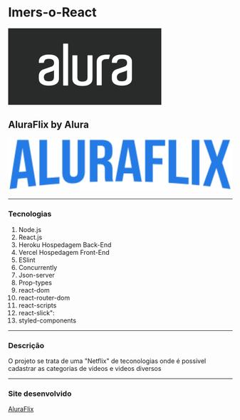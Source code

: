 # Imers-o-React
<img src="logo-alura-header.png">


## AluraFlix by Alura

<p align="center" width="200" height="400">
  <img src="LogoMain.png">
</p>

<hr>

### Tecnologias

1. Node.js
1. React.js
1. Heroku Hospedagem Back-End
1. Vercel Hospedagem Front-End
1. ESlint
1. Concurrently
1. Json-server
1. Prop-types
1. react-dom
1. react-router-dom
1. react-scripts
1. react-slick": 
1. styled-components

<hr>

<p>
  
### Descrição  
O projeto se trata de uma "Netflix" de teconologias onde é possivel cadastrar as categorias de videos e videos diversos 
</p>

<hr>

### Site desenvolvido
[AluraFlix](https://imers-o-react.vercel.app/ "AluraFlix")
